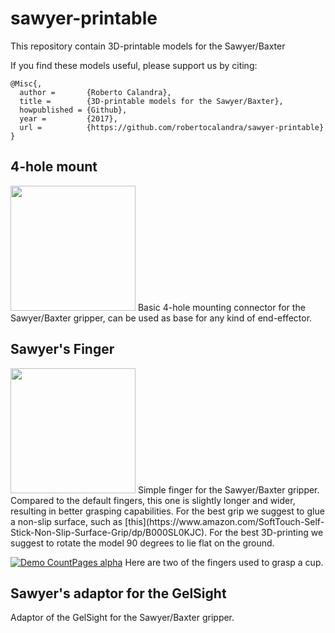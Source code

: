# sawyer-printable
This repository contain 3D-printable models for the Sawyer/Baxter

If you find these models useful, please support us by citing:
```
@Misc{,
  author =       {Roberto Calandra},
  title =        {3D-printable models for the Sawyer/Baxter},
  howpublished = {Github},
  year =         {2017},
  url =          {https://github.com/robertocalandra/sawyer-printable}
}
```

## 4-hole mount
<img src="http://www.robertocalandra.com/wp-content/uploads/github/mount_sawyer.png" height="200">
Basic 4-hole mounting connector for the Sawyer/Baxter gripper, can be used as base for any kind of end-effector.


## Sawyer's Finger
<img src="http://www.robertocalandra.com/wp-content/uploads/github/finger_sawyer.png" height="200">
Simple finger for the Sawyer/Baxter gripper. Compared to the default fingers, this one is slightly longer and wider, resulting in better grasping capabilities.
For the best grip we suggest to glue a non-slip surface, such as [this](https://www.amazon.com/SoftTouch-Self-Stick-Non-Slip-Surface-Grip/dp/B000SL0KJC).
For the best 3D-printing we suggest to rotate the model 90 degrees to lie flat on the ground.

[![Demo CountPages alpha](http://www.robertocalandra.com/wp-content/uploads/github/sawyer_fingers.gif)](http://www.robertocalandra.com/wp-content/uploads/github/VID_20170330_155507.mp4)
Here are two of the fingers used to grasp a cup.


## Sawyer's adaptor for the GelSight
Adaptor of the GelSight for the Sawyer/Baxter gripper.
